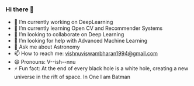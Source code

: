 ### Hi there 👋

- 🔭 I’m currently working on DeepLearning
- 🌱 I’m currently learning Open CV and Recommender Systems
- 👯 I’m looking to collaborate on Deep Learning
- 🤔 I’m looking for help with Advanced Machine Learning
- 💬 Ask me about Astronomy
- 📫 How to reach me: vishnuviswambharan1994@gmail.com
- 😄 Pronouns: V--ish--nnu
- ⚡ Fun fact: At the end of every black hole is a white hole, creating a new universe in the rift of space. In One I am Batman

